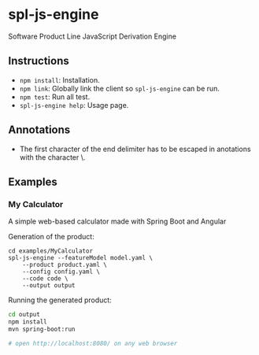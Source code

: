 # spl-js-engine
Software Product Line JavaScript Derivation Engine

## Instructions

* `npm install`: Installation.
* `npm link`: Globally link the client so `spl-js-engine` can be run.
* `npm test`: Run all test.
* `spl-js-engine help`: Usage page.

## Annotations

* The first character of the end delimiter has to be escaped in anotations with the character \\.

## Examples

### My Calculator

A simple web-based calculator made with Spring Boot and Angular

Generation of the product:

```
cd examples/MyCalculator
spl-js-engine --featureModel model.yaml \
    --product product.yaml \
    --config config.yaml \
    --code code \
    --output output
```

Running the generated product:

```bash
cd output
npm install
mvn spring-boot:run

# open http://localhost:8080/ on any web browser
```
